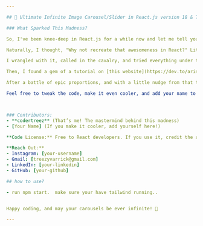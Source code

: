 ```yaml
---

## 🚀 Ultimate Infinite Image Carousel/Slider in React.js version 18 & Tailwind CSS 🎢

### What Sparked This Madness?

So, I've been knee-deep in React.js for a while now and let me tell you, it's a freaking blast. I absolutely dig it! One day, I stumbled upon this mind-blowing image carousel on Apple’s homepage—if it’s still there, go check it out. It was so slick, I instantly fell head over heels in love.

Naturally, I thought, "Why not recreate that awesomeness in React?" Little did I know, it wasn’t just a walk in the park—it was more like solving a Rubik’s Cube blindfolded in a hurricane. Yeah, it was that intense. 😅

I wrangled with it, called in the cavalry, and tried everything under the sun. I scoured through countless YouTube tutorials (80% of which were using fancy dependencies like Framer Motion and React Spring—cool tools, but with their own set of headaches). I even dived into endless CodePen examples with zero luck.

Then, I found a gem of a tutorial on [this website](https://dev.to/arindam1997007/creating-an-infinite-looping-image-carousel-with-css-and-javascript-4pao). It was a Vanilla JS approach that made some sense, but let’s just say, React’s DOM manipulation threw a wrench in the gears. Debugging that mess was a journey of its own.

After a battle of epic proportions, and with a little nudge from that tutorial author (who definitely helped me get off my couch), I finally nailed it, Apple’s carousel was cooler but hey I'm only human. Now, I’m sharing this with you—because if I can pull this off, so can you! Just follow along, and you’ll be coding up some killer carousels in no time. 💪

Feel free to tweak the code, make it even cooler, and add your name to the list of legends:



### Contributors:
- **codertreez** (That’s me! The mastermind behind this madness)
- [Your Name] (If you make it cooler, add yourself here!)

**Code License:** Free to React developers. If you use it, credit the author. Let’s keep the love for code alive!

**Reach Out:**
- Instagram: [your-username]
- Gmail: [treezyvarrick@gmail.com]
- LinkedIn: [your-linkedin]
- GitHub: [your-github]

## how to use?

- run npm start.  make sure your have tailwind running.. 


Happy coding, and may your carousels be ever infinite! 🚀

---
```

